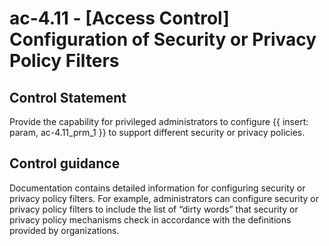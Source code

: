 # ac-4.11 - \[Access Control\] Configuration of Security or Privacy Policy Filters

## Control Statement

Provide the capability for privileged administrators to configure {{ insert: param, ac-4.11_prm_1 }} to support different security or privacy policies.

## Control guidance

Documentation contains detailed information for configuring security or privacy policy filters. For example, administrators can configure security or privacy policy filters to include the list of “dirty words” that security or privacy policy mechanisms check in accordance with the definitions provided by organizations.

